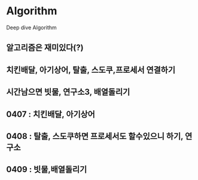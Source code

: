 # Algorithm
Deep dive Algorithm

## 알고리즘은 재미있다(?)

## 치킨배달, 아기상어, 탈출, 스도쿠,프로세서 연결하기
## 시간남으면 빗물, 연구소3, 배열돌리기

## 0407 : 치킨배달, 아기상어
## 0408 : 탈출, 스도쿠하면 프로세서도 할수있으니 하기, 연구소
## 0409 : 빗물,배열돌리기
